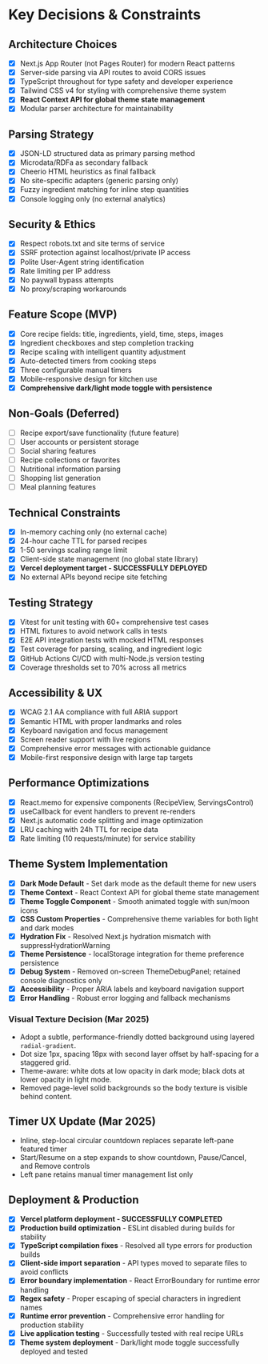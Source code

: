 # Key Decisions & Constraints

## Architecture Choices
- [x] Next.js App Router (not Pages Router) for modern React patterns
- [x] Server-side parsing via API routes to avoid CORS issues
- [x] TypeScript throughout for type safety and developer experience
- [x] Tailwind CSS v4 for styling with comprehensive theme system
- [x] **React Context API for global theme state management**
- [x] Modular parser architecture for maintainability

## Parsing Strategy
- [x] JSON-LD structured data as primary parsing method
- [x] Microdata/RDFa as secondary fallback
- [x] Cheerio HTML heuristics as final fallback
- [x] No site-specific adapters (generic parsing only)
- [x] Fuzzy ingredient matching for inline step quantities
- [x] Console logging only (no external analytics)

## Security & Ethics
- [x] Respect robots.txt and site terms of service
- [x] SSRF protection against localhost/private IP access
- [x] Polite User-Agent string identification
- [x] Rate limiting per IP address
- [x] No paywall bypass attempts
- [x] No proxy/scraping workarounds

## Feature Scope (MVP)
- [x] Core recipe fields: title, ingredients, yield, time, steps, images
- [x] Ingredient checkboxes and step completion tracking
- [x] Recipe scaling with intelligent quantity adjustment
- [x] Auto-detected timers from cooking steps
- [x] Three configurable manual timers
- [x] Mobile-responsive design for kitchen use
- [x] **Comprehensive dark/light mode toggle with persistence**

## Non-Goals (Deferred)
- [ ] Recipe export/save functionality (future feature)
- [ ] User accounts or persistent storage
- [ ] Social sharing features
- [ ] Recipe collections or favorites
- [ ] Nutritional information parsing
- [ ] Shopping list generation
- [ ] Meal planning features

## Technical Constraints
- [x] In-memory caching only (no external cache)
- [x] 24-hour cache TTL for parsed recipes
- [x] 1-50 servings scaling range limit
- [x] Client-side state management (no global state library)
- [x] **Vercel deployment target - SUCCESSFULLY DEPLOYED**
- [x] No external APIs beyond recipe site fetching

## Testing Strategy
- [x] Vitest for unit testing with 60+ comprehensive test cases
- [x] HTML fixtures to avoid network calls in tests
- [x] E2E API integration tests with mocked HTML responses
- [x] Test coverage for parsing, scaling, and ingredient logic
- [x] GitHub Actions CI/CD with multi-Node.js version testing
- [x] Coverage thresholds set to 70% across all metrics

## Accessibility & UX
- [x] WCAG 2.1 AA compliance with full ARIA support
- [x] Semantic HTML with proper landmarks and roles
- [x] Keyboard navigation and focus management
- [x] Screen reader support with live regions
- [x] Comprehensive error messages with actionable guidance
- [x] Mobile-first responsive design with large tap targets

## Performance Optimizations
- [x] React.memo for expensive components (RecipeView, ServingsControl)
- [x] useCallback for event handlers to prevent re-renders
- [x] Next.js automatic code splitting and image optimization
- [x] LRU caching with 24h TTL for recipe data
- [x] Rate limiting (10 requests/minute) for service stability

## Theme System Implementation
- [x] **Dark Mode Default** - Set dark mode as the default theme for new users
- [x] **Theme Context** - React Context API for global theme state management
- [x] **Theme Toggle Component** - Smooth animated toggle with sun/moon icons
- [x] **CSS Custom Properties** - Comprehensive theme variables for both light and dark modes
- [x] **Hydration Fix** - Resolved Next.js hydration mismatch with suppressHydrationWarning
- [x] **Theme Persistence** - localStorage integration for theme preference persistence
- [x] **Debug System** - Removed on-screen ThemeDebugPanel; retained console diagnostics only
- [x] **Accessibility** - Proper ARIA labels and keyboard navigation support
- [x] **Error Handling** - Robust error logging and fallback mechanisms

### Visual Texture Decision (Mar 2025)
- Adopt a subtle, performance-friendly dotted background using layered `radial-gradient`.
- Dot size 1px, spacing 18px with second layer offset by half-spacing for a staggered grid.
- Theme-aware: white dots at low opacity in dark mode; black dots at lower opacity in light mode.
- Removed page-level solid backgrounds so the body texture is visible behind content.

## Timer UX Update (Mar 2025)
- Inline, step-local circular countdown replaces separate left-pane featured timer
- Start/Resume on a step expands to show countdown, Pause/Cancel, and Remove controls
- Left pane retains manual timer management list only

## Deployment & Production
- [x] **Vercel platform deployment - SUCCESSFULLY COMPLETED**
- [x] **Production build optimization** - ESLint disabled during builds for stability
- [x] **TypeScript compilation fixes** - Resolved all type errors for production builds
- [x] **Client-side import separation** - API types moved to separate files to avoid conflicts
- [x] **Error boundary implementation** - React ErrorBoundary for runtime error handling
- [x] **Regex safety** - Proper escaping of special characters in ingredient names
- [x] **Runtime error prevention** - Comprehensive error handling for production stability
- [x] **Live application testing** - Successfully tested with real recipe URLs
- [x] **Theme system deployment** - Dark/light mode toggle successfully deployed and tested
